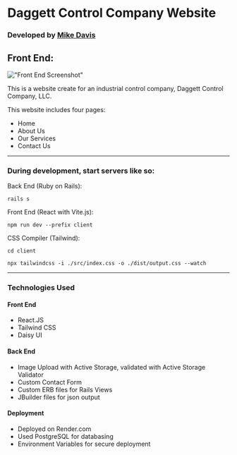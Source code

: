 # Daggett Control Company Website

### Developed by [Mike Davis](https://mikedavissoftware.com/)

## Front End:

!["Front End Screenshot"](public/Daggett%20Control%20FINAL.gif)

This is a website create for an industrial control company, Daggett Control Company, LLC.

This website includes four pages:

- Home
- About Us
- Our Services
- Contact Us

---

### During development, start servers like so:

Back End (Ruby on Rails):

`rails s`

Front End (React with Vite.js):

`npm run dev --prefix client`

CSS Compiler (Tailwind):

`cd client`

`npx tailwindcss -i ./src/index.css -o ./dist/output.css --watch`

---

### Technologies Used

#### Front End

- React.JS
- Tailwind CSS
- Daisy UI

#### Back End

- Image Upload with Active Storage, validated with Active Storage Validator
- Custom Contact Form
- Custom ERB files for Rails Views
- JBuilder files for json output

#### Deployment

- Deployed on Render.com
- Used PostgreSQL for databasing
- Environment Variables for secure deployment